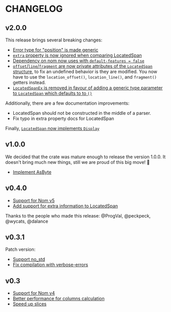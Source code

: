 # CHANGELOG

## v2.0.0

This release brings several breaking changes:

* [Error type for "position" is made generic](https://github.com/fflorent/nom_locate/pull/37)
* [`extra` property is now ignored when comparing LocatedSpan](https://github.com/fflorent/nom_locate/pull/46)
* [Dependency on nom now uses with `default-features = false`](https://github.com/fflorent/nom_locate/pull/47)
* [`offset`/`line`/`fragment` are now private attributes of the `LocatedSpan` structure](https://github.com/fflorent/nom_locate/pull/50),
  to fix an undefined behavior is they are modified. You now have to use the `location_offset()`, `location_line()`, and `fragment()` getters instead.
* [`LocatedSpanEx` is removed in favour of adding a generic type parameter to `LocatedSpan` which defaults to to `()`](https://github.com/fflorent/nom_locate/pull/51)


Additionally, there are a few documentation improvements:

* LocatedSpan should not be constructed in the middle of a parser.
* Fix typo in extra property docs for LocatedSpan

Finally, [`LocatedSpan` now implements `Display`](https://github.com/fflorent/nom_locate/pull/40)


## v1.0.0

We decided that the crate was mature enough to release the version 1.0.0. It doesn't bring much new things, still we are proud of this big move! :tada:

 - [Implement AsByte](https://github.com/fflorent/nom_locate/pull/33)

## v0.4.0

 - [Support for Nom v5](https://github.com/fflorent/nom_locate/pull/23)
 - [Add support for extra information to LocatedSpan](https://github.com/fflorent/nom_locate/pull/28)

Thanks to the people who made this release: @ProgVal, @peckpeck, @wycats, @dalance

## v0.3.1

Patch version:
 - [Support no_std](https://github.com/fflorent/nom_locate/pull/16)
 - [Fix compilation with verbose-errors](https://github.com/fflorent/nom_locate/issues/17)

## v0.3

 - [Support for Nom v4](https://github.com/fflorent/nom_locate/pull/10)
 - [Better performance for columns calculation](https://github.com/fflorent/nom_locate/issues/4)
 - [Speed up slices](https://github.com/fflorent/nom_locate/pull/15)

